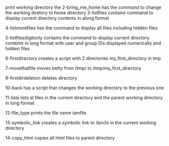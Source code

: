 print working directory
the 2-bring_me_home has the command to change the working diretory to home directory
3-listfiles contains command to display current directory contents in along format

4-listmorefiles has the command to display all files including hidden files

5-listfilesdigitonly contains the command to display current directory contents in long format with user and group IDs displayed numerically and hidden files

6-firstdirectory creates a script with 2 directories my_first_directory in tmp

7-movethatfile moves betty from /tmp/ to /tmp/my_first_directory

9-firstdirdeletion deletes directory

10-back has a script that changes the working directory to the previous one

11-lists lists al files in the current directory and the parent working directory in long format

12-file_type prints the file name iamfile

13-symbolic_link creates a symbolic link to /bin/ls in the current working directory

14-copy_html copies all html files to parent directory
